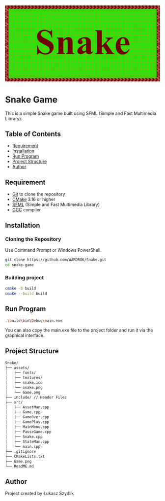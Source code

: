 ![Snake Game](assets/Game.png)
# Snake Game

This is a simple Snake game built using SFML (Simple and Fast Multimedia Library).

## Table of Contents

- [Requirement](#requirement)
- [Installation](#installation)
- [Run Program](#run-program)
- [Project Structure](#project-structure)
- [Author](#author)

## Requirement

- [Git](https://git-scm.com/) to clone the repository
- [CMake](https://cmake.org/) 3.16 or higher
- [SFML](https://www.sfml-dev.org/) (Simple and Fast Multimedia Library)
- [GCC](https://code.visualstudio.com/docs/cpp/config-mingw) compiler

## Installation

### Cloning the Repository
Use Command Prompt or Windows PowerShell.
```bash
git clone https://github.com/WARDROK/Snake.git
cd snake-game
```

### Building project

```bash
cmake -B build
cmake --build build  
```

## Run Program
```bash
.\build\bin\Debug\main.exe   
```

You can also copy the main.exe file to the project folder and run it via the graphical interface.

## Project Structure
```
Snake/
├── assets/
│   ├── fonts/
│   ├── textures/
│   ├── snake.ico
│   └── snake.png
│   └── Game.png
├── include/ // Header Files
├── src/
│   ├── AssetMan.cpp
│   ├── Game.cpp
│   ├── GameOver.cpp
│   ├── GamePlay.cpp
│   ├── MainMenu.cpp
│   ├── PauseGame.cpp
│   ├── Snake.cpp
│   ├── StateMan.cpp
│   └── main.cpp
├── .gitignore
├── CMakeLists.txt
├── Game.png
└── ReadME.md
```

## Author

Project created by Łukasz Szydlik